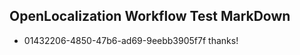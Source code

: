 ## OpenLocalization Workflow Test MarkDown
* 01432206-4850-47b6-ad69-9eebb3905f7f thanks!

<!--HONumber=Jul16_HO2-->



